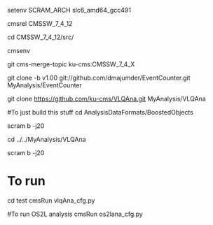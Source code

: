 setenv SCRAM_ARCH slc6_amd64_gcc491

cmsrel CMSSW_7_4_12

cd CMSSW_7_4_12/src/

cmsenv

git cms-merge-topic ku-cms:CMSSW_7_4_X

git clone -b v1.00 git://github.com/dmajumder/EventCounter.git  MyAnalysis/EventCounter 

git clone https://github.com/ku-cms/VLQAna.git MyAnalysis/VLQAna

#To just build this stuff
cd AnalysisDataFormats/BoostedObjects 

scram b -j20

cd ../../MyAnalysis/VLQAna

scram b -j20

# To run
cd test
cmsRun vlqAna_cfg.py 

#To run OS2L analysis 
cmsRun os2lana_cfg.py

